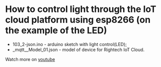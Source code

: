 # How to control light through the IoT cloud platform using esp8266 (on the example of the LED)

- 103_2-json.ino - arduino sketch with light control(LED);
- _mqtt__Model_01.json - model of device for Rightech IoT Cloud.

Watch more on [youtube](https://www.youtube.com/watch?v=3lDJWkMEh88&list=PLb9vz8ebECgXBgilNF5UF7j01h2xWS-3I&index=3)